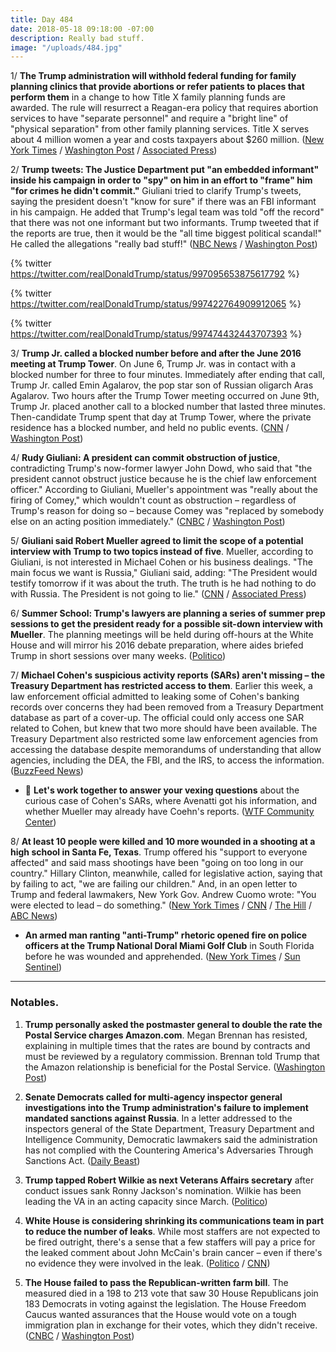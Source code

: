 ```yaml
---
title: Day 484
date: 2018-05-18 09:18:00 -07:00
description: Really bad stuff.
image: "/uploads/484.jpg"
---
```


1/ **The Trump administration will withhold federal funding for family planning clinics that provide abortions or refer patients to places that perform them** in a change to how Title X family planning funds are awarded. The rule will resurrect a Reagan-era policy that requires abortion services to have "separate personnel" and require a "bright line" of "physical separation" from other family planning services. Title X serves about 4 million women a year and costs taxpayers about $260 million. ([New York Times](https://www.nytimes.com/2018/05/17/us/politics/trump-funding-abortion-restrictions.html) / [Washington Post](https://www.washingtonpost.com/news/to-your-health/wp/2018/05/18/planned-parenthood-likely-to-lose-millions-under-trump-administrations-new-title-x-family-planning-rules/) / [Associated Press](https://apnews.com/a777f010d69347468e8b2945ab339348))

2/ **Trump tweets: The Justice Department put "an embedded informant" inside his campaign in order to "spy" on him in an effort to "frame" him "for crimes he didn't commit."** Giuliani tried to clarify Trump's tweets, saying the president doesn't "know for sure" if there was an FBI informant in his campaign. He added that Trump's legal team was told "off the record" that there was not one informant but two informants. Trump tweeted that if the reports are true, then it would be the "all time biggest political scandal!" He called the allegations "really bad stuff!" ([NBC News](https://www.nbcnews.com/politics/donald-trump/trump-claims-justice-dept-put-spy-his-campaign-try-frame-n875301) / [Washington Post](https://www.washingtonpost.com/news/post-politics/wp/2018/05/18/giuliani-trump-doesnt-know-for-sure-that-there-was-an-fbi-informant-in-his-campaign/))

{% twitter https://twitter.com/realDonaldTrump/status/997095653875617792 %}

{% twitter https://twitter.com/realDonaldTrump/status/997422764909912065 %}

{% twitter https://twitter.com/realDonaldTrump/status/997474432443707393 %}

3/ **Trump Jr. called a blocked number before and after the June 2016 meeting at Trump Tower**. On June 6, Trump Jr. was in contact with a blocked number for three to four minutes. Immediately after ending that call, Trump Jr. called Emin Agalarov, the pop star son of Russian oligarch Aras Agalarov. Two hours after the Trump Tower meeting occurred on June 9th, Trump Jr. placed another call to a blocked number that lasted three minutes. Then-candidate Trump spent that day at Trump Tower, where the private residence has a blocked number, and held no public events. ([CNN](https://www.cnn.com/2018/05/17/politics/donald-trump-jr-blocked-number/index.html) / [Washington Post](https://www.washingtonpost.com/news/politics/wp/2018/05/18/did-trump-jr-call-the-blocked-number-or-vice-versa/))

4/ **Rudy Giuliani: A president can commit obstruction of justice**, contradicting Trump's now-former lawyer John Dowd, who said that "the president cannot obstruct justice because he is the chief law enforcement officer." According to Giuliani, Mueller's appointment was "really about the firing of Comey," which wouldn't count as obstruction – regardless of Trump's reason for doing so – because Comey was "replaced by somebody else on an acting position immediately." ([CNBC](https://www.cnbc.com/2018/05/18/giuliani-special-counsel-appointed-because-trump-fired-comey.html) / [Washington Post](https://www.washingtonpost.com/news/the-fix/wp/2018/05/18/rudy-giuliani-makes-a-big-new-concession-a-president-can-obstruct-justice/))

5/ **Giuliani said Robert Mueller agreed to limit the scope of a potential interview with Trump to two topics instead of five**. Mueller, according to Giuliani, is not interested in Michael Cohen or his business dealings. "The main focus we want is Russia," Giuliani said, adding: "The President would testify tomorrow if it was about the truth. The truth is he had nothing to do with Russia. The President is not going to lie." ([CNN](https://www.cnn.com/2018/05/18/politics/rudy-giuliani-mueller-interview-cnntv/index.html) / [Associated Press](https://apnews.com/7ac17a986d3d4c67bfd991464ddc56b4))

6/ **Summer School: Trump's lawyers are planning a series of summer prep sessions to get the president ready for a possible sit-down interview with Mueller**. The planning meetings will be held during off-hours at the White House and will mirror his 2016 debate preparation, where aides briefed Trump in short sessions over many weeks. ([Politico](https://www.politico.com/story/2018/05/17/donald-trump-robert-mueller-interview-preparation-595701))

7/ **Michael Cohen's suspicious activity reports (SARs) aren't missing – the Treasury Department has restricted access to them**. Earlier this week, a law enforcement official admitted to leaking some of Cohen's banking records over concerns they had been removed from a Treasury Department database as part of a cover-up. The official could only access one SAR related to Cohen, but knew that two more should have been available. The Treasury Department also restricted some law enforcement agencies from accessing the database despite memorandums of understanding that allow agencies, including the DEA, the FBI, and the IRS, to access the information. ([BuzzFeed News](https://www.buzzfeed.com/jasonaleopold/cohen-sars))

* 🤔 **Let's work together to answer your vexing questions** about the curious case of Cohen's SARs, where Avenatti got his information, and whether Mueller may already have Coehn's reports. ([WTF Community Center](https://talk.whatthefuckjusthappenedtoday.com/t/new-your-vexing-questions-5-17-2018/3312))

8/ **At least 10 people were killed and 10 more wounded in a shooting at a high school in Santa Fe, Texas**. Trump offered his "support to everyone affected" and said mass shootings have been "going on too long in our country." Hillary Clinton, meanwhile, called for legislative action, saying that by failing to act, "we are failing our children." And, in an open letter to Trump and federal lawmakers, New York Gov. Andrew Cuomo wrote: "You were elected to lead – do something." ([New York Times](https://www.nytimes.com/2018/05/18/us/school-shooting-santa-fe-texas.html) / [CNN](https://www.cnn.com/2018/05/18/politics/trump-texas-school-shooting/index.html) / [The Hill](http://thehill.com/blogs/blog-briefing-room/news/388353-hillary-clinton-every-day-that-we-fail-to-act-on-gun-violence) / [ABC News](https://abcnews.go.com/Politics/gov-cuomo-open-letter-trump-elected-lead-gun/story?id=55265761))

* **An armed man ranting "anti-Trump" rhetoric opened fire on police officers at the Trump National Doral Miami Golf Club** in South Florida before he was wounded and apprehended. ([New York Times](https://www.nytimes.com/2018/05/18/us/trump-golf-course-shooting.html) / [Sun Sentinel](http://www.sun-sentinel.com/local/miami-dade/fl-reg-trump-national-doral-shooting-20180518-story.html))

---

### Notables.

1. **Trump personally asked the postmaster general to double the rate the Postal Service charges Amazon.com**. Megan Brennan has resisted, explaining in multiple times that the rates are bound by contracts and must be reviewed by a regulatory commission. Brennan told Trump that the Amazon relationship is beneficial for the Postal Service. ([Washington Post](https://www.washingtonpost.com/business/economy/trump-personally-pushed-postmaster-general-to-double-rates-on-amazon-other-firms/2018/05/18/2b6438d2-5931-11e8-858f-12becb4d6067_story.html))

2. **Senate Democrats called for multi-agency inspector general investigations into the Trump administration's failure to implement mandated sanctions against Russia**. In a letter addressed to the inspectors general of the State Department, Treasury Department and Intelligence Community, Democratic lawmakers said the administration has not complied with the Countering America's Adversaries Through Sanctions Act. ([Daily Beast](https://www.thedailybeast.com/senate-democrats-call-for-multi-agency-probe-into-russia-sanctions-delay))

3. **Trump tapped Robert Wilkie as next Veterans Affairs secretary** after conduct issues sank Ronny Jackson's nomination. Wilkie has been leading the VA in an acting capacity since March. ([Politico](https://www.politico.com/story/2018/05/18/trump-taps-wilkie-as-next-veterans-affairs-secretary-597621))

4. **White House is considering shrinking its communications team in part to reduce the number of leaks**. While most staffers are not expected to be fired outright, there's a sense that a few staffers will pay a price for the leaked comment about John McCain's brain cancer – even if there's no evidence they were involved in the leak. ([Politico](https://www.politico.com/story/2018/05/17/white-house-leaks-communications-press-office-staff-shakeup-596595) / [CNN](https://www.cnn.com/2018/05/17/politics/white-house-reducing-comms-team/index.html))

5. **The House failed to pass the Republican-written farm bill**. The measured died in a 198 to 213 vote that saw 30 House Republicans join 183 Democrats in voting against the legislation. The House Freedom Caucus wanted assurances that the House would vote on a tough immigration plan in exchange for their votes, which they didn't receive. ([CNBC](https://www.cnbc.com/2018/05/18/house-farm-bill-vote-immigration-spat-sinks-legislation.html) / [Washington Post](https://www.washingtonpost.com/news/business/wp/2018/05/18/house-moves-toward-vote-on-farm-bill-with-outcome-uncertain-in-dispute-over-immigration/))